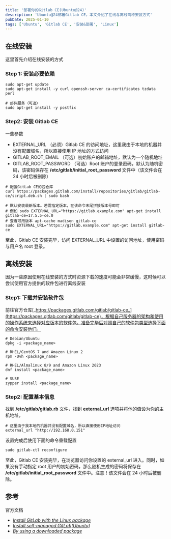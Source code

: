```yaml
---
title: '部署你的Gitlab CE(Ubuntu@24)'
description: 'Ubuntu@24部署Gitlab CE，本文介绍了在线与离线两种安装方式'
pubDate: 2025-01-10
tags: ['Ubuntu', 'Gitlab CE', '安装&部署', 'Linux']
---
```


## 在线安装

这里首先介绍在线安装的方式

### Step 1: 安装必要依赖

```shell
sudo apt-get update
sudo apt-get install -y curl openssh-server ca-certificates tzdata perl

# 邮件服务（可选）
sudo apt-get install -y postfix
```

### Step2: 安装 Gitlab CE

一些参数

- EXTERNAL_URL （必须）Gitlab CE 的访问地址，这里我由于本地的机器并没有配置域名，所以直接使用 IP 地址的方式访问
- GITLAB_ROOT_EMAIL （可选）初始账户的邮箱地址，默认为一个随机地址
- GITLAB_ROOT_PASSWORD （可选）Root 账户的登录密码，默认为随机密码，该密码保存在 **/etc/gitlab/initial_root_password** 文件中（该文件会在 24 小时后被删除）

```shell
# 配置GitLab CE的包仓库
curl https://packages.gitlab.com/install/repositories/gitlab/gitlab-ce/script.deb.sh | sudo bash

# 默认安装最新版本。若需指定版本，在该命令末尾拼接版本号即可
# 例如 sudo EXTERNAL_URL="https://gitlab.example.com" apt-get install gitlab-ce=17.5.5-ce.0
# 查看可用版本 apt-cache madison gitlab-ce
sudo EXTERNAL_URL="https://gitlab.example.com" apt-get install gitlab-ce
```

至此，Gitlab CE 安装完毕，访问 EXTERNAL_URL 中设置的访问地址，使用密码与用户名 root 登录。

## 离线安装

因为一些原因使用在线安装的方式时资源下载的速度可能会非常缓慢，这时候可以尝试使用官方提供的软件包进行离线安装

### Step1: 下载并安装软件包

前往官方仓库[_https://packages.gitlab.com/gitlab/gitlab-ce_](https://packages.gitlab.com/gitlab/gitlab-ce)，根据自己服务器的架构和使用的操作系统来选择对应版本的软件包。准备完毕后对照自己的软件包类型选择下面的命令安装他们。

```shell
# Debian/Ubuntu
dpkg -i <package_name>

# RHEL/CentOS 7 and Amazon Linux 2
rpm -Uvh <package_name>

# RHEL/Almalinux 8/9 and Amazon Linux 2023
dnf install <package_name>

# SUSE
zypper install <package_name>
```

### Step2: 配置基本信息

找到 **/etc/gitlab/gitlab.rb** 文件，找到 **external_url** 选项并将他的值设为你的主机地址，

```shell
# 这里由于我本地的机器并没有配置域名，所以直接使用IP地址访问
external_url "http://192.168.0.151"
```

设置完成后使用下面的命令重载配置

```shell
sudo gitlab-ctl reconfigure
```

至此，Gitlab CE 安装完毕，在浏览器访问你设置的 external_url 进入。同时，如果没有手动指定 root 用户的初始密码，那么随机生成的密码将保存在 **/etc/gitlab/initial_root_password** 文件中。注意！该文件会在 24 小时后被删除。

## 参考

官方文档

- [_Install GitLab with the Linux package_](https://docs.gitlab.com/omnibus/installation)
- [_Install self-managed GitLab(Ubuntu)_](https://about.gitlab.com/install/#ubuntu)
- [_By using a downloaded package_](https://docs.gitlab.com/ee/update/package/#download-a-package-manually)
